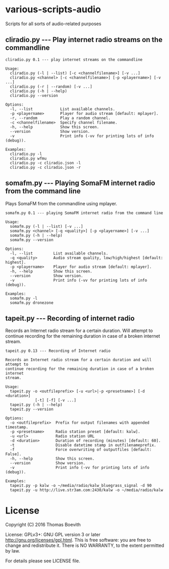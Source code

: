 # various-scripts-audio
Scripts for all sorts of audio-related purposes

## cliradio.py --- Play internet radio streams on the commandline

    cliradio.py 0.1 --- play internet streams on the commandline

    Usage:
      cliradio.py (-l | --list) [-c <channelfilename>] [-v ...]
      cliradio.py <channel> [-c <channelfilename>] [-p <playername>] [-v ...]
      cliradio.py (-r | --random) [-v ...]
      cliradio.py (-h | --help)
      cliradio.py --version

    Options:
      -l, --list            List available channels.
      -p <playername>       Player for audio stream [default: mplayer].
      -r, --random          Play a random channel.
      -c <channelfilename>  Specify channel filename.
      -h, --help            Show this screen.
      --version             Show version.
      -v                    Print info (-vv for printing lots of info (debug)).

    Examples:
      cliradio.py -l
      cliradio.py wfmu
      cliradio.py -c cliradio.json -l
      cliradio.py -c cliradio.json -r

## somafm.py --- Playing SomaFM internet radio from the command line
Plays SomaFM from the commandline using mplayer.

    somafm.py 0.1 --- playing SomaFM internet radio from the command line

    Usage:
      somafm.py (-l | --list) [-v ...]
      somafm.py <channel> [-q <quality>] [-p <playername>] [-v ...]
      somafm.py (-h | --help)
      somafm.py --version

    Options:
      -l, --list         List available channels.
      -q <quality>       Audio stream quality, low/high/highest [default: highest].
      -p <playername>    Player for audio stream [default: mplayer].
      -h, --help         Show this screen.
      --version          Show version.
      -v                 Print info (-vv for printing lots of info (debug)).

    Examples:
      somafm.py -l
      somafm.py dronezone

## tapeit.py --- Recording of internet radio
Records an Internet radio stream for a certain duration. Will attempt to
continue recording for the remaining duration in case of a broken internet
stream.

    tapeit.py 0.13 --- Recording of Internet radio

    Records an Internet radio stream for a certain duration and will attempt to
    continue recording for the remaining duration in case of a broken internet
    stream.

    Usage:
      tapeit.py -o <outfileprefix> [-u <url>|-p <presetname>] [-d <duration>]
                 [-t] [-f] [-v ...]
      tapeit.py (-h | --help)
      tapeit.py --version

    Options:
      -o <outfileprefix>  Prefix for output filenames with appended timestamp.
      -p <presetname>     Radio station preset [default: kalw].
      -u <url>            Radio station URL
      -d <duration>       Duration of recording (minutes) [default: 60].
      -t                  Disable datetime stamp in outfilenameprefix.
      -f                  Force overwriting of outputfiles [default: False].
      -h, --help          Show this screen.
      --version           Show version.
      -v                  Print info (-vv for printing lots of info (debug)).

    Examples:
      tapeit.py -p kalw -o ~/media/radio/kalw_bluegrass_signal -d 90
      tapeit.py -u http://live.str3am.com:2430/kalw -o ~/media/radio/kalw

# License
Copyright (C) 2016 Thomas Boevith

License: GPLv3+: GNU GPL version 3 or later <http://gnu.org/licenses/gpl.html>.
This is free software: you are free to change and redistribute it. There is NO
WARRANTY, to the extent permitted by law.

For details please see LICENSE file.
